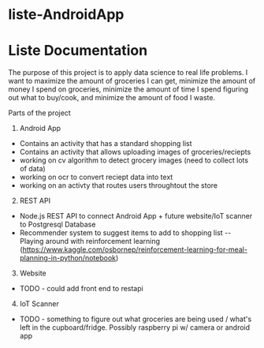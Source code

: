 # liste-AndroidApp
# Liste Documentation

The purpose of this project is to apply data science to real life problems.  I want to maximize the amount of groceries I can get, minimize the amount of money I spend on groceries, minimize the amount of time I spend figuring out what to buy/cook, and minimize the amount of food I waste.

Parts of the project
1. Android App
* Contains an activity that has a standard shopping list
* Contains an activity that allows uploading images of groceries/reciepts
* working on cv algorithm to detect grocery images (need to collect lots of data)
* working on ocr to convert reciept data into text
* working on an activty that routes users throughtout the store
2. REST API
* Node.js REST API to connect Android App + future website/IoT scanner to Postgresql Database
* Recommender system to suggest items to add to shopping list -- Playing around with reinforcement learning (https://www.kaggle.com/osbornep/reinforcement-learning-for-meal-planning-in-python/notebook)
3. Website
* TODO - could add front end to restapi
4. IoT Scanner
* TODO - something to figure out what groceries are being used / what's left in the cupboard/fridge.  Possibly raspberry pi w/ camera or android app



